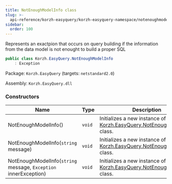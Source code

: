 ```yaml
---
title: NotEnoughModelInfo class
slug: >-
  api-reference/korzh-easyquery/korzh-easyquery-namespace/notenoughmodelinfo-class
sidebar:
  order: 100
---
```


Represents an exactpion that occurs on query building if the information from the data model is not enought to build a proper SQL
```csharp
public class Korzh.EasyQuery.NotEnoughModelInfo
    : Exception

```
Package: `Korzh.EasyQuery` (targets: `netstandard2.0`)

Assembly: `Korzh.EasyQuery.dll`

### Constructors

| Name | Type | Description | 
| --- | --- | --- | 
| NotEnoughModelInfo() | `void` | Initializes a new instance of the [Korzh.EasyQuery.NotEnoughModelInfo](///////////////easyquery/docs/api-reference/korzh-easyquery/korzh-easyquery-namespace/notenoughmodelinfo-class) class. | 
| NotEnoughModelInfo(`string` message) | `void` | Initializes a new instance of the [Korzh.EasyQuery.NotEnoughModelInfo](///////////////easyquery/docs/api-reference/korzh-easyquery/korzh-easyquery-namespace/notenoughmodelinfo-class) class. | 
| NotEnoughModelInfo(`string` message, `Exception` innerException) | `void` | Initializes a new instance of the [Korzh.EasyQuery.NotEnoughModelInfo](///////////////easyquery/docs/api-reference/korzh-easyquery/korzh-easyquery-namespace/notenoughmodelinfo-class) class. |
